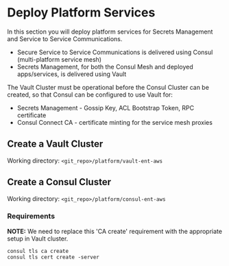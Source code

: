 # Deploy Platform Services

In this section you will deploy platform services for Secrets Management and Service to Service Communications.

* Secure Service to Service Communications is delivered using Consul (multi-platform service mesh)
* Secrets Management, for both the Consul Mesh and deployed apps/services, is delivered using Vault

The Vault Cluster must be operational before the Consul Cluster can be created, so that Consul can be configured to use Vault for:
* Secrets Management - Gossip Key, ACL Bootstrap Token, RPC certificate
* Consul Connect CA - certificate minting for the service mesh proxies

## Create a Vault Cluster

Working directory: `<git_repo>/platform/vault-ent-aws`


## Create a Consul Cluster

Working directory: `<git_repo>/platform/consul-ent-aws`

### Requirements

**NOTE:** We need to replace this 'CA create' requirement with the appropriate setup in Vault cluster.

```
consul tls ca create
consul tls cert create -server
```
